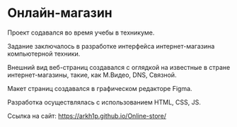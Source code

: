 # Онлайн-магазин
Проект содавался во время учебы в техникуме.

Задание заключалось в разработке интерфейса интернет-магазина компьютерной техники.

Внешний вид веб-страниц создавался с оглядкой на известные в стране интернет-магазины, такие, как М.Видео, DNS, Связной.

Макет страниц создавался в графическом редакторе Figma.

Разработка осуществлялась с использованием HTML, CSS, JS.

Ссылка на сайт: https://arkh1p.github.io/Online-store/